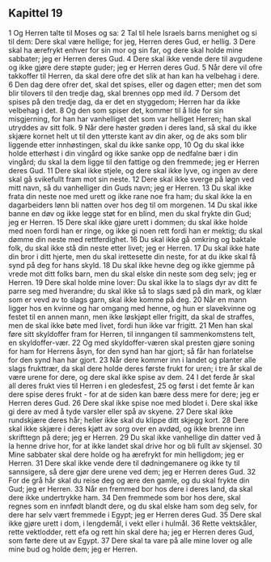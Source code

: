 ## Kapittel 19

1 Og Herren talte til Moses og sa:
2 Tal til hele Israels barns menighet og si til dem: Dere skal være hellige; for jeg, Herren deres Gud, er hellig.
3 Dere skal ha ærefrykt enhver for sin mor og sin far, og dere skal holde mine sabbater; jeg er Herren deres Gud.
4 Dere skal ikke vende dere til avgudene og ikke gjøre dere støpte guder; jeg er Herren deres Gud.
5 Når dere vil ofre takkoffer til Herren, da skal dere ofre det slik at han kan ha velbehag i dere.
6 Den dag dere ofrer det, skal det spises, eller og dagen etter; men det som blir tilovers til den tredje dag, skal brennes opp med ild.
7 Dersom det spises på den tredje dag, da er det en styggedom; Herren har da ikke velbehag i det.
8 Og den som spiser det, kommer til å lide for sin misgjerning, for han har vanhelliget det som var helliget Herren; han skal utryddes av sitt folk.
9 Når dere høster grøden i deres land, så skal du ikke skjære kornet helt ut til den ytterste kant av din aker, og de aks som blir liggende etter innhøstingen, skal du ikke sanke opp,
10 Og du skal ikke holde etterhøst i din vingård og ikke sanke opp de nedfalne bær i din vingård; du skal la dem ligge til den fattige og den fremmede; jeg er Herren deres Gud.
11 Dere skal ikke stjele, og dere skal ikke lyve, og ingen av dere skal gå svikefullt fram mot sin neste.
12 Dere skal ikke sverge på løgn ved mitt navn, så du vanhelliger din Guds navn; jeg er Herren.
13 Du skal ikke frata din neste noe med urett og ikke rane noe fra ham; du skal ikke la en dagarbeiders lønn bli natten over hos deg til om morgenen.
14 Du skal ikke banne en døv og ikke legge støt for en blind, men du skal frykte din Gud; jeg er Herren.
15 Dere skal ikke gjøre urett i dommen; du skal ikke holde med noen fordi han er ringe, og ikke gi noen rett fordi han er mektig; du skal dømme din neste med rettferdighet.
16 Du skal ikke gå omkring og baktale folk, du skal ikke stå din neste etter livet; jeg er Herren.
17 Du skal ikke hate din bror i ditt hjerte, men du skal irettesette din neste, for at du ikke skal få synd på deg for hans skyld.
18 Du skal ikke hevne deg og ikke gjemme på vrede mot ditt folks barn, men du skal elske din neste som deg selv; jeg er Herren.
19 Dere skal holde mine lover: Du skal ikke la to slags dyr av ditt fe parre seg med hverandre; du skal ikke så to slags sæd på din mark, og klær som er vevd av to slags garn, skal ikke komme på deg.
20 Når en mann ligger hos en kvinne og har omgang med henne, og hun er slavekvinne og festet til en annen mann, men ikke løskjøpt eller frigitt, da skal de straffes, men de skal ikke bøte med livet, fordi hun ikke var frigitt.
21 Men han skal føre sitt skyldoffer fram for Herren, til inngangen til sammenkomstens telt, en skyldoffer-vær.
22 Og med skyldoffer-væren skal presten gjøre soning for ham for Herrens åsyn, for den synd han har gjort; så får han forlatelse for den synd han har gjort.
23 Når dere kommer inn i landet og planter alle slags frukttrær, da skal dere holde deres første frukt for uren; i tre år skal de være urene for dere, og dere skal ikke spise av dem.
24 I det ferde år skal all deres frukt vies til Herren i en gledesfest,
25 og først i det femte år kan dere spise deres frukt - for at de siden kan bære dess mere for dere; jeg er Herren deres Gud.
26 Dere skal ikke spise noe med blodet i. Dere skal ikke gi dere av med å tyde varsler eller spå av skyene.
27 Dere skal ikke rundskjære deres hår; heller ikke skal du klippe ditt skjegg kort.
28 Dere skal ikke skjære i deres kjøtt av sorg over en avdød, og ikke brenne inn skrifttegn på dere; jeg er Herren.
29 Du skal ikke vanhellige din datter ved å la henne drive hor, for at ikke landet skal drive hor og bli fullt av skjensel.
30 Mine sabbater skal dere holde og ha ærefrykt for min helligdom; jeg er Herren.
31 Dere skal ikke vende dere til dødningemanere og ikke ty til sannsigere, så dere gjør dere urene ved dem; jeg er Herren deres Gud.
32 For de grå hår skal du reise deg og ære den gamle, og du skal frykte din Gud; jeg er Herren.
33 Når en fremmed bor hos dere i deres land, da skal dere ikke undertrykke ham.
34 Den fremmede som bor hos dere, skal regnes som en innfødt blandt dere, og du skal elske ham som deg selv, for dere har selv vært fremmede i Egypt; jeg er Herren deres Gud.
35 Dere skal ikke gjøre urett i dom, i lengdemål, i vekt eller i hulmål.
36 Rette vektskåler, rette vektlodder, rett efa og rett hin skal dere ha; jeg er Herren deres Gud, som førte dere ut av Egypt.
37 Dere skal ta vare på alle mine lover og alle mine bud og holde dem; jeg er Herren.

